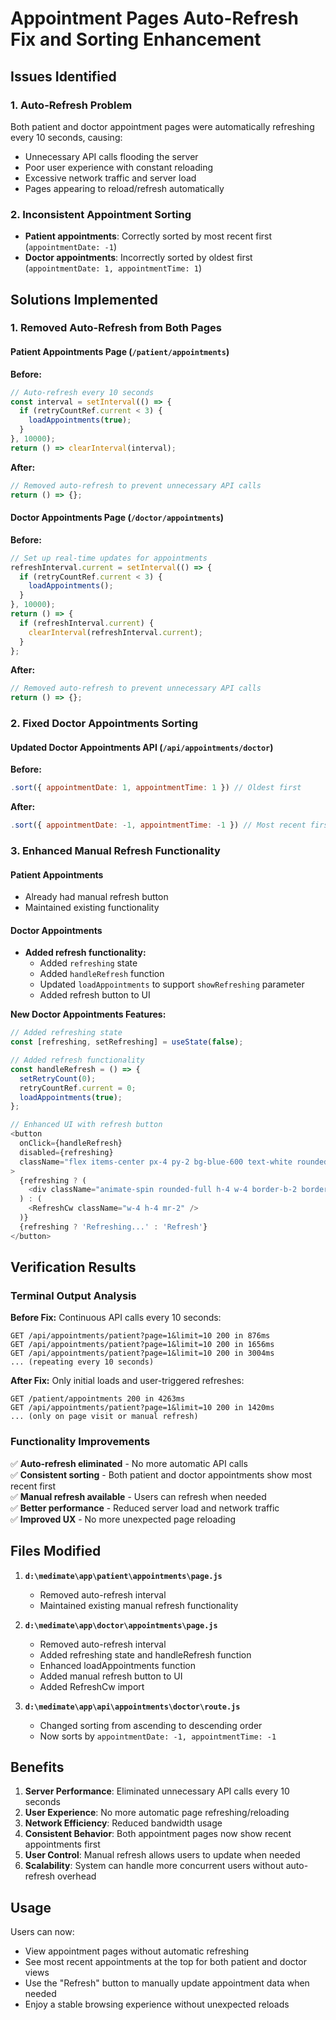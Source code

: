 # Appointment Pages Auto-Refresh Fix and Sorting Enhancement

## Issues Identified

### 1. Auto-Refresh Problem
Both patient and doctor appointment pages were automatically refreshing every 10 seconds, causing:
- Unnecessary API calls flooding the server
- Poor user experience with constant reloading
- Excessive network traffic and server load
- Pages appearing to reload/refresh automatically

### 2. Inconsistent Appointment Sorting
- **Patient appointments**: Correctly sorted by most recent first (`appointmentDate: -1`)
- **Doctor appointments**: Incorrectly sorted by oldest first (`appointmentDate: 1, appointmentTime: 1`)

## Solutions Implemented

### 1. Removed Auto-Refresh from Both Pages

#### Patient Appointments Page (`/patient/appointments`)
**Before:**
```javascript
// Auto-refresh every 10 seconds
const interval = setInterval(() => {
  if (retryCountRef.current < 3) {
    loadAppointments(true);
  }
}, 10000);
return () => clearInterval(interval);
```

**After:**
```javascript
// Removed auto-refresh to prevent unnecessary API calls
return () => {};
```

#### Doctor Appointments Page (`/doctor/appointments`)
**Before:**
```javascript
// Set up real-time updates for appointments
refreshInterval.current = setInterval(() => {
  if (retryCountRef.current < 3) {
    loadAppointments();
  }
}, 10000);
return () => {
  if (refreshInterval.current) {
    clearInterval(refreshInterval.current);
  }
};
```

**After:**
```javascript
// Removed auto-refresh to prevent unnecessary API calls
return () => {};
```

### 2. Fixed Doctor Appointments Sorting

#### Updated Doctor Appointments API (`/api/appointments/doctor`)
**Before:**
```javascript
.sort({ appointmentDate: 1, appointmentTime: 1 }) // Oldest first
```

**After:**
```javascript
.sort({ appointmentDate: -1, appointmentTime: -1 }) // Most recent first
```

### 3. Enhanced Manual Refresh Functionality

#### Patient Appointments
- Already had manual refresh button
- Maintained existing functionality

#### Doctor Appointments
- **Added refresh functionality:**
  - Added `refreshing` state
  - Added `handleRefresh` function
  - Updated `loadAppointments` to support `showRefreshing` parameter
  - Added refresh button to UI

**New Doctor Appointments Features:**
```javascript
// Added refreshing state
const [refreshing, setRefreshing] = useState(false);

// Added refresh functionality
const handleRefresh = () => {
  setRetryCount(0);
  retryCountRef.current = 0;
  loadAppointments(true);
};

// Enhanced UI with refresh button
<button
  onClick={handleRefresh}
  disabled={refreshing}
  className="flex items-center px-4 py-2 bg-blue-600 text-white rounded-lg hover:bg-blue-700 transition-colors disabled:opacity-50"
>
  {refreshing ? (
    <div className="animate-spin rounded-full h-4 w-4 border-b-2 border-white mr-2"></div>
  ) : (
    <RefreshCw className="w-4 h-4 mr-2" />
  )}
  {refreshing ? 'Refreshing...' : 'Refresh'}
</button>
```

## Verification Results

### Terminal Output Analysis
**Before Fix:** Continuous API calls every 10 seconds:
```
GET /api/appointments/patient?page=1&limit=10 200 in 876ms
GET /api/appointments/patient?page=1&limit=10 200 in 1656ms
GET /api/appointments/patient?page=1&limit=10 200 in 3004ms
... (repeating every 10 seconds)
```

**After Fix:** Only initial loads and user-triggered refreshes:
```
GET /patient/appointments 200 in 4263ms
GET /api/appointments/patient?page=1&limit=10 200 in 1420ms
... (only on page visit or manual refresh)
```

### Functionality Improvements
✅ **Auto-refresh eliminated** - No more automatic API calls  
✅ **Consistent sorting** - Both patient and doctor appointments show most recent first  
✅ **Manual refresh available** - Users can refresh when needed  
✅ **Better performance** - Reduced server load and network traffic  
✅ **Improved UX** - No more unexpected page reloading  

## Files Modified

1. **`d:\medimate\app\patient\appointments\page.js`**
   - Removed auto-refresh interval
   - Maintained existing manual refresh functionality

2. **`d:\medimate\app\doctor\appointments\page.js`**
   - Removed auto-refresh interval
   - Added refreshing state and handleRefresh function
   - Enhanced loadAppointments function
   - Added manual refresh button to UI
   - Added RefreshCw import

3. **`d:\medimate\app\api\appointments\doctor\route.js`**
   - Changed sorting from ascending to descending order
   - Now sorts by `appointmentDate: -1, appointmentTime: -1`

## Benefits

1. **Server Performance**: Eliminated unnecessary API calls every 10 seconds
2. **User Experience**: No more automatic page refreshing/reloading
3. **Network Efficiency**: Reduced bandwidth usage
4. **Consistent Behavior**: Both appointment pages now show recent appointments first
5. **User Control**: Manual refresh allows users to update when needed
6. **Scalability**: System can handle more concurrent users without auto-refresh overhead

## Usage

Users can now:
- View appointment pages without automatic refreshing
- See most recent appointments at the top for both patient and doctor views
- Use the "Refresh" button to manually update appointment data when needed
- Enjoy a stable browsing experience without unexpected reloads
